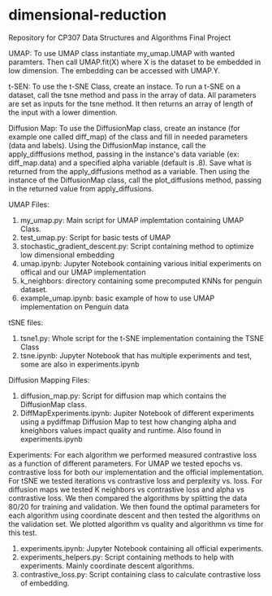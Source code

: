 # dimensional-reduction
Repository for CP307 Data Structures and Algorithms Final Project

UMAP:
To use UMAP class instantiate my_umap.UMAP with wanted paramters. Then call UMAP.fit(X) where X is the dataset to be embedded in low dimension. The embedding can be accessed with UMAP.Y.

t-SEN:
To use the t-SNE Class, create an instace. To run a t-SNE on a dataset, call the tsne method and pass in the array of data. All parameters are set as inputs for the tsne method. It then returns an array of length of the input with a lower dimention. 

Diffusion Map: To use the DiffusionMap class, create an instance (for example one called diff_map) of the class and fill in needed parameters (data and labels). Using the DiffusionMap instance, call the apply_difffusions method, passing in the instance's data variable (ex: diff_map.data) and a specified alpha variable (default is .8). Save what is returned from the apply_diffusions method as a variable. Then using the instance of the DiffusionMap class, call the plot_diffusions method, passing in the returned value from apply_diffusions.

UMAP Files:
1. my_umap.py: Main script for UMAP implemtation containing UMAP Class.
2. test_umap.py: Script for basic tests of UMAP
3. stochastic_gradient_descent.py: Script containing method to optimize low dimensional embedding
4. umap.ipynb: Jupyter Notebook containing various initial experiments on offical and our UMAP implementation
5. k_neighbors: directory containing some precomputed KNNs for penguin dataset.
6. example_umap.ipynb: basic example of how to use UMAP implementation on Penguin data

tSNE files:
1. tsne1.py: Whole script for the t-SNE implementation containing the TSNE Class 
2. tsne.ipynb: Jupyter Notebook that has multiple experiments and test, some are also in experiments.ipynb

Diffusion Mapping Files:
1. diffusion_map.py: Script for diffusion map which contains the DiffusionMap class.
2. DiffMapExperiments.ipynb: Jupiter Notebook of different experiments using a pydiffmap Diffusion Map to test how changing alpha and kneighbors values impact quality and runtime. Also found in experiments.ipynb

Experiments:
For each algorithm we performed measured contrastive loss as a function of different parameters. For UMAP we tested epochs vs. contrastive loss for both our implementation and the official implementation. For tSNE we tested iterations vs contrastive loss and perplexity vs. loss. For diffusion maps we tested K neighbors vs contrastive loss and alpha vs contrastive loss. We then compared the algorithms by splitting the data 80/20 for training and validation. We then found the optimal parameters for each algorithm using coordinate descent and then tested the algorithms on the validation set. We plotted algorithm vs quality and algorithmn vs time for this test.

1. experiments.ipynb: Jupyter Notebook containing all official experiments.
2. experiments_helpers.py: Script containing methods to help with experiments. Mainly coordinate descent algorithms.
3. contrastive_loss.py: Script containing class to calculate contrastive loss of embedding.
